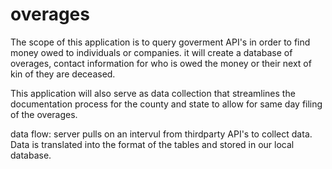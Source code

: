 # overages

The scope of this application is to query goverment API's in order to find money owed to individuals or companies. it will create a database of overages, contact information for who is owed the money or their next of kin of they are deceased.

This application will also serve as data collection that streamlines the documentation process for the county and state to allow for same day filing of the overages.

data flow: 
server pulls on an intervul from thirdparty API's to collect data.
Data is translated into the format of the tables and stored in our local database.
